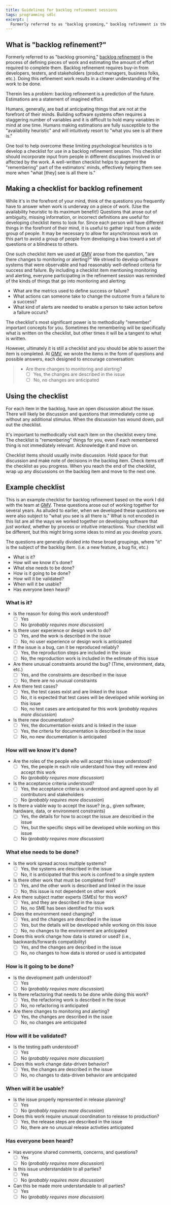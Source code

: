 ```yaml
---
title: Guidelines for backlog refinement sessions
tags: programming sdlc
excerpt: |
  Formerly referred to as "backlog grooming," backlog refinement is the process of defining pieces of work and estimating the amount of effort required to complete them. Backlog refinement requires buy-in from developers, testers, and stakeholders (product managers, business folks, etc.). Doing this refinement work results in a clearer understanding of the work to be done.
---
```


## What is "backlog refinement?"

Formerly referred to as "backlog grooming," [backlog refinement][refinement] is the process of defining pieces of work and estimating the amount of effort required to complete them. Backlog refinement requires buy-in from developers, testers, and stakeholders (product managers, business folks, etc.). Doing this refinement work results in a clearer understanding of the work to be done.

Therein lies a problem: backlog refinement is a prediction of the future. Estimations are a statement of imagined effort.

Humans, generally, are bad at anticipating things that are not at the forefront of their minds. Building software systems often requires a staggering number of variables and it is difficult to hold many variables in mind at one time. Humans making estimations are fully susceptible to the "availability heuristic" and will intuitively resort to "what you see is all there is."

One tool to help overcome these limiting psychological heuristics is to develop a checklist for use in a backlog refinement session. This checklist should incorporate input from people in different disciplines involved in or affected by the work. A well-written checklist helps to augment the "remembering" part of the estimators' minds, effectively helping them see more when "what \[they] see is all there is."

## Making a checklist for backlog refinement

While it's in the forefront of your mind, think of the questions you frequently have to answer when work is underway on a piece of work. (Use the availability heuristic to its maximum benefit!) Questions that arose out of ambiguity, missing information, or incorrect definitions are useful for developing checklist items to look for. Since each person will have different things in the forefront of their mind, it is useful to gather input from a wide group of people. It may be necessary to allow for asynchronous work on this part to avoid a group of people from developing a bias toward a set of questions or a blindness to others.

One such checklist item we used at [GMV] arose from the question, "are there changes to monitoring or alerting?" We strived to develop software systems that were observable and had reasonably well-defined criteria for success and failure. By including a checklist item mentioning monitoring and alerting, everyone participating in the refinement session was reminded of the kinds of things that go into monitoring and alerting:

- What are the metrics used to define success or failure?
- What actions can someone take to change the outcome from a failure to a success?
- What kind of alerts are needed to enable a person to take action before a failure occurs?

The checklist's most significant power is to methodically "remember" important concepts for you. Sometimes the remembering will be specifically what is written on the checklist, but other times it will be a tangent to what is written.

However, ultimately it is still a checklist and you should be able to assert the item is completed. At [GMV], we wrote the items in the form of questions and possible answers, each designed to encourage conversation:

> - Are there changes to monitoring and alerting?
>   - ☐ Yes, the changes are described in the issue
>   - ☐ No, no changes are anticipated

## Using the checklist

For each item in the backlog, have an open discussion about the issue. There will likely be discussion and questions that immediately come up without any additional stimulus. When the discussion has wound down, pull out the checklist.

It's important to methodically visit each item on the checklist every time. The checklist is "remembering" things for you, even if each remembered thing is not immediately relevant. Acknowledge it and move on.

Checklist items should usually invite discussion. Hold space for that discussion and make note of decisions in the backlog item. Check items off the checklist as you progress. When you reach the end of the checklist, wrap up any discussions on the backlog item and move to the next one.

## Example checklist

This is an example checklist for backlog refinement based on the work I did with the team at [GMV]. These questions arose out of working together for several years. As alluded to earlier, when we developed these questions we were also subject to "what you see is all there is." What is not encoded in this list are all the ways we worked together on developing software that _just worked_, whether by process or intuitive interactions. Your checklist will be different, but this might bring some ideas to mind as you develop yours.

The questions are generally divided into these broad groupings, where "it" is the subject of the backlog item. (i.e. a new feature, a bug fix, etc.)

- What is it?
- How will we know it's done?
- What else needs to be done?
- How is it going to be done?
- How will it be validated?
- When will it be usable?
- Has everyone been heard?

### What is it?

- Is the reason for doing this work understood?
  - ☐ Yes
  - ☐ No (_probably requires more discussion_)
- Is there user experience or design work to do?
  - ☐ Yes, and the work is described in the issue
  - ☐ No, no user experience or design work is anticipated
- If the issue is a bug, can it be reproduced reliably?
  - ☐ Yes, the reproduction steps are included in the issue
  - ☐ No, the reproduction work is included in the estimate of this issue
- Are there unusual constraints around the bug? (Time, environment, data, etc.)
  - ☐ Yes, and the constraints are described in the issue
  - ☐ No, there are no unusual constraints
- Are there test cases?
  - ☐ Yes, the test cases exist and are linked in the issue
  - ☐ No, it is expected that test cases will be developed while working on this issue
  - ☐ No, no test cases are anticipated for this work (_probably requires more discussion_)
- Is there new documentation?
  - ☐ Yes, the documentation exists and is linked in the issue
  - ☐ Yes, the criteria for documentation is described in the issue
  - ☐ No, no new documentation is anticipated

### How will we know it's done?

- Are the roles of the people who will accept this issue understood?
  - ☐ Yes, the people in each role understand how they will review and accept this work
  - ☐ No (_probably requires more discussion_)
- Is the acceptance criteria understood?
  - ☐ Yes, the acceptance criteria is understood and agreed upon by all contributors and stakeholders
  - ☐ No (_probably requires more discussion_)
- Is there a viable way to accept the issue? (e.g., given software, hardware, data, or environment constraints)
  - ☐ Yes, the details for how to accept the issue are described in the issue
  - ☐ Yes, but the specific steps will be developed while working on this issue
  - ☐ No (_probably requires more discussion_)

### What else needs to be done?

- Is the work spread across multiple systems?
  - ☐ Yes, the systems are described in the issue
  - ☐ No, it is anticipated that this work is confined to a single system
- Is there other work that must be completed first?
  - ☐ Yes, and the other work is described and linked in the issue
  - ☐ No, this issue is not dependent on other work
- Are there subject matter experts (SMEs) for this work?
  - ☐ Yes, and they are described in the issue
  - ☐ No, no SME has been identified for this work
- Does the environment need changing?
  - ☐ Yes, and the changes are described in the issue
  - ☐ Yes, but the details will be developed while working on this issue
  - ☐ No, no changes to the environment are anticipated
- Does this work change how data is stored or used? (i.e., backwards/forwards compatibility)
  - ☐ Yes, and the changes are described in the issue
  - ☐ No, no changes to how data is stored or used is anticipated

### How is it going to be done?

- Is the development path understood?
  - ☐ Yes
  - ☐ No (_probably requires more discussion_)
- Is there refactoring that needs to be done while doing this work?
  - ☐ Yes, the refactoring work is described in the issue
  - ☐ No, no refactoring is anticipated
- Are there changes to monitoring and alerting?
  - ☐ Yes, the changes are described in the issue
  - ☐ No, no changes are anticipated

### How will it be validated?

- Is the testing path understood?
  - ☐ Yes
  - ☐ No (_probably requires more discussion_)
- Does this work change data-driven behavior?
  - ☐ Yes, the changes are described in the issue
  - ☐ No, no changes to data-driven behavior are anticipated

### When will it be usable?

- Is the issue properly represented in release planning?
  - ☐ Yes
  - ☐ No (_probably requires more discussion_)
- Does this work require unusual coordination to release to production?
  - ☐ Yes, the release steps are described in the issue
  - ☐ No, there are no unusual release activities anticipated

### Has everyone been heard?

- Has everyone shared comments, concerns, and questions?
  - ☐ Yes
  - ☐ No (_probably requires more discussion_)
- Is this issue understandable to all parties?
  - ☐ Yes
  - ☐ No (_probably requires more discussion_)
- Can this be made more understandable to all parties?
  - ☐ Yes
  - ☐ No (_probably requires more discussion_)

[gmv]: https://gmvsyncromatics.com/
[refinement]: https://www.agilealliance.org/glossary/backlog-refinement/
